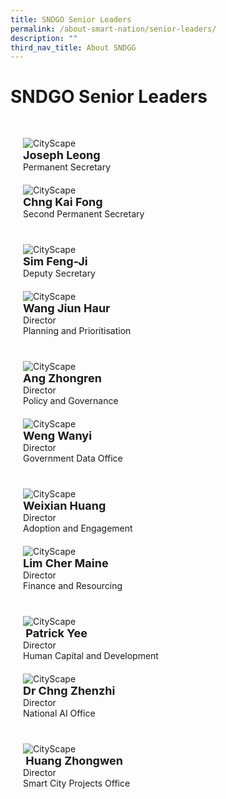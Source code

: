 ```yaml
---
title: SNDGO Senior Leaders
permalink: /about-smart-nation/senior-leaders/
description: ""
third_nav_title: About SNDGG
---
```

# SNDGO Senior Leaders

<div class="row" style="padding: 20px 0px 0px 0px;">

<div class="col" style="padding: 10px 20px 10px 20px;"><img src="/images/abt-smart-nation/WXsndgo.jpg" alt="CityScape"><br>
	
<div style="font-size:18px"><b>Joseph Leong</b></div>Permanent Secretary<br></div>

<div class="col" style="padding: 10px 20px 10px 20px;"><img src="/images/abt-smart-nation/WXsndgo.jpg" alt="CityScape"><br>
	
<div style="font-size:18px"><b>Chng Kai Fong</b></div>Second Permanent Secretary<br></div>
	
</div>

<div class="row" style="padding: 20px 0px 0px 0px;">

<div class="col" style="padding: 10px 20px 10px 20px;"><img src="/images/abt-smart-nation/WXsndgo.jpg" alt="CityScape"><br>
	
<div style="font-size:18px"><b>Sim Feng-Ji</b></div>Deputy Secretary<br></div>

<div class="col" style="padding: 10px 20px 10px 20px;"><img src="/images/abt-smart-nation/WXsndgo.jpg" alt="CityScape"><br>
	
<div style="font-size:18px"><b>Wang Jiun Haur</b></div>Director<br>Planning and Prioritisation<br></div>
	
</div>

<div class="row" style="padding: 20px 0px 0px 0px;">

<div class="col" style="padding: 10px 20px 10px 20px;"><img src="/images/abt-smart-nation/WXsndgo.jpg" alt="CityScape"><br>
	
<div style="font-size:18px"><b>Ang Zhongren</b></div>Director<br>Policy and Governance<br></div>
	
<div class="col" style="padding: 10px 20px 10px 20px;"><img src="/images/abt-smart-nation/WXsndgo.jpg" alt="CityScape"><br>
	
<div style="font-size:18px"><b>Weng Wanyi</b></div>Director<br>Government Data Office<br></div>

</div>

<div class="row" style="padding: 20px 0px 0px 0px;">

<div class="col" style="padding: 10px 20px 10px 20px;"><img src="/images/abt-smart-nation/WXsndgo.jpg" alt="CityScape"><br>
	
<div style="font-size:18px"><b>Weixian Huang</b></div>Director<br>Adoption and Engagement<br></div>
	
<div class="col" style="padding: 10px 20px 10px 20px;"><img src="/images/abt-smart-nation/WXsndgo.jpg" alt="CityScape"><br>
	
<div style="font-size:18px"><b>Lim Cher Maine</b></div>Director<br>Finance and Resourcing<br></div>

</div>

<div class="row" style="padding: 20px 0px 0px 0px;">

<div class="col" style="padding: 10px 20px 10px 20px;"><img src="/images/abt-smart-nation/WXsndgo.jpg" alt="CityScape"><br>
	
<div style="font-size:18px"><b> Patrick Yee</b></div>Director<br>Human Capital and Development<br></div>
	
<div class="col" style="padding: 10px 20px 10px 20px;"><img src="/images/abt-smart-nation/WXsndgo.jpg" alt="CityScape"><br>
	
<div style="font-size:18px"><b>Dr Chng Zhenzhi</b></div>Director <br>National AI Office<br></div>

</div>

<div class="row" style="padding: 20px 0px 0px 0px;">

<div class="col" style="padding: 10px 20px 10px 20px;"><img src="/images/abt-smart-nation/WXsndgo.jpg" alt="CityScape"><br>
	
<div style="font-size:18px"><b> Huang Zhongwen</b></div>Director<br>Smart City Projects Office<br></div>

<div class="col" style="padding: 10px 20px 10px 20px;"><br></div>
	
</div>
